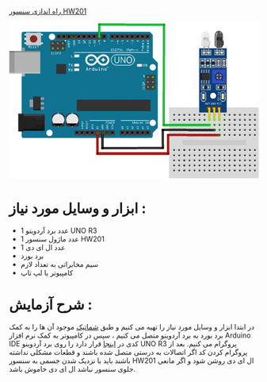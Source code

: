 #

[ راه اندازی سنسور HW201 ](https://github.com/mohsenkmt/MicroProcessor/blob/main/Arduino%20File/14030912/1%20HW201/HW201.ino)

<p align="center">
  <img src="https://github.com/mohsenkmt/MicroProcessor/blob/main/Photo/29_HW201.jpeg" alt="HW201" />
</p>


# ابزار و وسایل مورد نیاز :
* 1 عدد برد آردوینو UNO R3
* 1 عدد ماژول سنسور HW201
* 1 عدد ال ای دی 
* برد بورد
* سیم مخابراتی به تعداد لازم
* کامپیوتر یا لپ تاپ

 # شرح آزمایش : 
 در ابتدا ابزار و وسایل مورد نیاز را تهیه می کنیم و طبق [شماتیک](https://github.com/mohsenkmt/MicroProcessor/blob/main/Photo/29_HW201.jpeg) موجود آن ها را به کمک برد بورد به برد آردوینو متصل می کنیم ، سپس در کامپیوتر به کمک نرم افزار Arduino IDE کدی در [اینجا](https://github.com/mohsenkmt/MicroProcessor/blob/main/Arduino%20File/14030912/1%20HW201/HW201.ino) قرار دارد را روی برد آردوینو UNO R3 پروگرام می کنیم.
 بعد از پروگرام کردن کد اگر اتصالات به درستی متصل شده باشند و قطعات مشکلی نداشته باشند باید با نزدیک شدن جسمی به سنسور HW201 ال ای دی روشن شود و اگر مانعی جلوی سنسور نباشد ال ای دی خاموش باشد.

